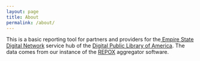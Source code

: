 ```yaml
---
layout: page
title: About
permalink: /about/
---
```


This is a basic reporting tool for partners and providers for the[ Empire State Digital Network](http://empirestate.digital) service hub of the [Digital Public Library of America](http://dp.la). The data comes from our instance of the  [REPOX](http://repox.sysresearch.org/) aggregator software. 
